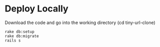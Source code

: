 # Deploy Locally

Download the code and go into the working directory (cd tiny-url-clone)

```
rake db:setup
rake db:migrate
rails s
```

